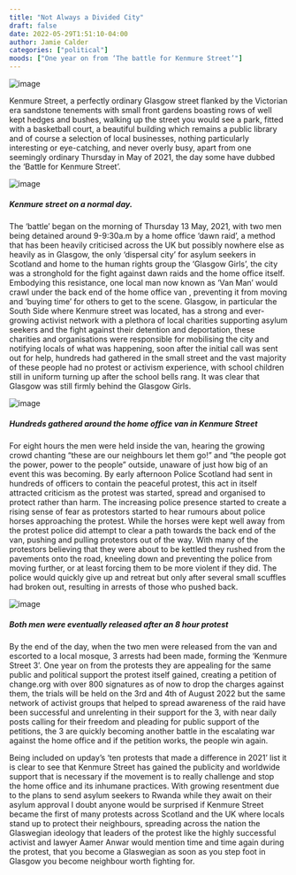 ```yaml
---
title: "Not Always a Divided City"
draft: false
date: 2022-05-29T1:51:10-04:00
author: Jamie Calder
categories: ["political"]
moods: ["One year on from ‘The battle for Kenmure Street’"]
---
```

![image](../img/article/not-always-a-divided-city/4.jpg)


Kenmure Street, a perfectly ordinary Glasgow street flanked by the Victorian era sandstone tenements with small front gardens boasting rows of well kept hedges and bushes, walking up the street you would see a park, fitted with a basketball court, a beautiful building which remains a public library and of course a selection of local businesses, nothing particularly interesting or eye-catching, and never overly busy, apart from one seemingly ordinary Thursday in May of 2021, the day some have dubbed the ‘Battle for Kenmure Street’.


![image](../img/article/not-always-a-divided-city/1.jpg)

##### Kenmure street on a normal day.

The ‘battle’ began on the morning of Thursday 13 May, 2021, with two men being detained around 9-9:30a.m by a home office ‘dawn raid’, a method that has been heavily criticised across the UK but possibly nowhere else as heavily as in Glasgow, the only ‘dispersal city’ for asylum seekers in Scotland and home to the human rights group the ‘Glasgow Girls’, the city was a stronghold for the fight against dawn raids and the home office itself. Embodying this resistance, one local man now known as ‘Van Man’ would crawl under the back end of the home office van , preventing it from moving and ‘buying time’ for others to get to the scene. Glasgow, in particular the South Side where Kenmure street was located, has a strong and ever-growing activist network with a plethora of local charities supporting asylum seekers and the fight against their detention and deportation, these charities and organisations were responsible for mobilising the city and notifying locals of what was happening, soon after the initial call was sent out for help, hundreds had gathered in the small street and the vast majority of these people had no protest or activism experience, with school children still in uniform turning up after the school bells rang. It was clear that Glasgow was still firmly behind the Glasgow Girls.


![image](../img/article/not-always-a-divided-city/2.jpg)

##### Hundreds gathered around the home office van in Kenmure Street

For eight hours the men were held inside the van, hearing the growing crowd chanting “these are our neighbours let them go!” and “the people got the power, power to the people” outside, unaware of just how big of an event this was becoming. By early afternoon Police Scotland had sent in hundreds of officers to contain the peaceful protest, this act in itself attracted criticism as the protest was started, spread and organised to protect rather than harm. The increasing police presence started to create a rising sense of fear as protestors started to hear rumours about police horses approaching the protest. While the horses were kept well away from the protest police did attempt to clear a path towards the back end of the van, pushing and pulling protestors out of the way. With many of the protestors believing that they were about to be kettled they rushed from the pavements onto the road, kneeling down and preventing the police from moving further, or at least forcing them to be more violent if they did. The police would quickly give up and retreat but only after several small scuffles had broken out, resulting in arrests of those who pushed back. 

![image](../img/article/not-always-a-divided-city/3.jpg)

##### Both men were eventually released after an 8 hour protest 

By the end of the day, when the two men were released from the van and escorted to a local mosque, 3 arrests had been made, forming the ‘Kenmure Street 3’. One year on from the protests they are appealing for the same public and political support the protest itself gained, creating a petition of change.org with over 800 signatures as of now to drop the charges against them, the trials will be held on the 3rd and 4th of August 2022 but the same network of activist groups that helped to spread awareness of the raid have been successful and unrelenting in their support for the 3, with near daily posts calling for their freedom and pleading for public support of the petitions, the 3 are quickly becoming another battle in the escalating war against the home office and if the petition works, the people win again. 

Being included on upday’s ‘ten protests that made a difference in 2021’ list it is clear to see that Kenmure Street has gained the publicity and worldwide support that is necessary if the movement is to really challenge and stop the home office and its inhumane practices. With growing resentment due to the plans to send asylum seekers to Rwanda while they await on their asylum approval I doubt anyone would be surprised if Kenmure Street became the first of many protests across Scotland and the UK where locals stand up to protect their neighbours, spreading across the nation the Glaswegian ideology that leaders of the protest like the highly successful activist and lawyer Aamer Anwar would mention time and time again during the protest, that you become a Glaswegian as soon as you step foot in Glasgow you become neighbour worth fighting for. 
